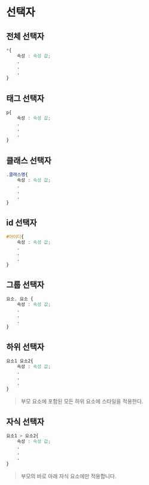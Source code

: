 # 선택자

## 전체 선택자

```css
*{
    속성 : 속성 값;
    .
    .
    .
}
```

## 태그 선택자

```css
p{
    속성 : 속성 값;
    .
    .
    .
}
```

## 클래스 선택자

```css
.클래스명{
    속성 : 속성 값;
    .
    .
    .
}
```

## id 선택자

```css
#아이디{
    속성 : 속성 값;
    .
    .
    .
}
```

## 그룹 선택자

```css
요소, 요소 {
    속성 : 속성 값;
    .
    .
    .
}
```

## 하위 선택자

```css
요소1 요소2{
    속성 : 속성 값;
    .
    .
    .
}
```

> 부모 요소에 포함된 모든 하위 요소에 스타일을 적용한다.

## 자식 선택자

```css
요소1 > 요소2{
    속성 : 속성 값;
    .
    .
    .
}
```

> 부모의 바로 아래 자식 요소에만 적용합니다.